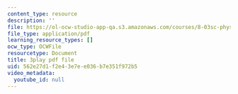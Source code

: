 ```yaml
---
content_type: resource
description: ''
file: https://ol-ocw-studio-app-qa.s3.amazonaws.com/courses/8-03sc-physics-iii-vibrations-and-waves-fall-2016/562e27d1f2e43e7ee036b7e351f972b5_VkbtIDSHfSc.pdf
file_type: application/pdf
learning_resource_types: []
ocw_type: OCWFile
resourcetype: Document
title: 3play pdf file
uid: 562e27d1-f2e4-3e7e-e036-b7e351f972b5
video_metadata:
  youtube_id: null
---
```

